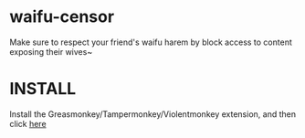 # waifu-censor
Make sure to respect your friend's waifu harem by block access to content exposing their wives~

# INSTALL 

Install the Greasmonkey/Tampermonkey/Violentmonkey extension, and then click [here](https://github.com/ashisukidesu/waifu-censor/raw/main/waifu-censor.user.js)
